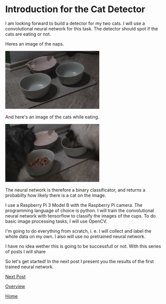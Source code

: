 # Introduction for the Cat Detector

I am looking forward to build a detector for my two cats. I will use a convolutional neural network for this task. The detector should spot if the cats are eating or not. 

Heres an image of the naps. 

![Figure 1](/images/2018_11_10_0.png)

And here's an image of the cats while eating.

![Figure 1](/images/2018_11_10_1.png)

The neural network is therefore a binary classificator, and returns a probabilty how likely there is a cat on the image. 

I use a Raspberry Pi 3 Model B with the Raspberry Pi camera. The programming language of choice is python. I will train the convolutional neural network with tensorflow to classify the images of the cups. To do basic image processing tasks, I will use OpenCV.

I'm going to do everything from scratch, i. e. I will collect and label the whole data on my own. I also will use no pretrained neural network.  

I have no idea wether this is going to be successfull or not. With this series of posts I will share 

So let's get started! In the next post I present you the results of the first trained neural network.


[Next Post](https://felix-ha.github.io/2018/11/10/cat_detector_first_network)

[Overview](https://felix-ha.github.io/2018/11/30-overview_cat_detector)          

[Home](https://felix-ha.github.io)
